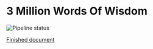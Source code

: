 # 3 Million Words Of Wisdom

![Pipeline status](https://github.com/jannismilz/3mil-words-of-wisdom/actions/workflows/build.yml/badge.svg)

[Finished document](https://links.jannismilz.com/3mil-words-of-wisdom)
